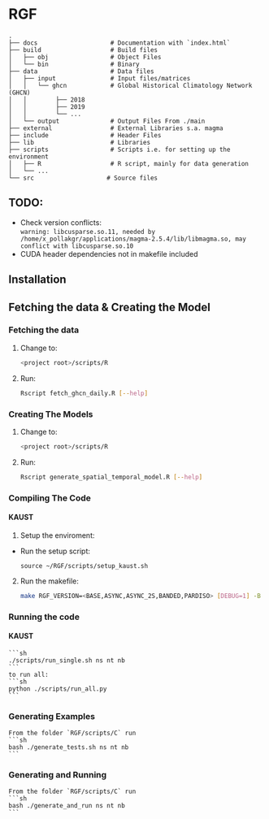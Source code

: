 # RGF
    .
    ├── docs                    # Documentation with `index.html`
    ├── build                   # Build files
    │   ├── obj                 # Object Files
    │   └── bin                 # Binary 
    ├── data                    # Data files 
    │   ├── input               # Input files/matrices
    │   │   └── ghcn            # Global Historical Climatology Network (GHCN)
    │   │        ├── 2018 
    │   │        ├── 2019
    │   │        └── ...
    │   └── output              # Output Files From ./main
    ├── external                # External Libraries s.a. magma
    ├── include                 # Header Files
    ├── lib                     # Libraries
    ├── scripts                 # Scripts i.e. for setting up the environment
    │   ├── R                   # R script, mainly for data generation
    │   └── ...
    └── src                    # Source files
## TODO:
- Check version conflicts:  
`warning: libcusparse.so.11, needed by /home/x_pollakgr/applications/magma-2.5.4/lib/libmagma.so, may conflict with libcusparse.so.10`
- CUDA header dependencies not in makefile included
## Installation
## Fetching the data & Creating the Model
### Fetching the data 
1. Change to:
    ``` sh
    <project root>/scripts/R
    ```
2. Run: 
   ```sh
   Rscript fetch_ghcn_daily.R [--help]
   ```
### Creating The Models
1. Change to:
    ``` sh
    <project root>/scripts/R
    ```
2. Run: 
   ```sh
   Rscript generate_spatial_temporal_model.R [--help]
   ```
### Compiling The Code
#### KAUST
1. Setup the enviroment:
- Run the setup script:
   ```shell
   source ~/RGF/scripts/setup_kaust.sh
   ```
2. Run the makefile:
    ``` sh
    make RGF_VERSION=<BASE,ASYNC,ASYNC_2S,BANDED,PARDISO> [DEBUG=1] -B 
    ```
### Running the code 
#### KAUST
    ```sh
    ./scripts/run_single.sh ns nt nb
    ```
    to run all:
    ```sh
    python ./scripts/run_all.py
    ```
### Generating Examples
    From the folder `RGF/scripts/C` run
    ```sh
    bash ./generate_tests.sh ns nt nb
    ```
### Generating and Running
    From the folder `RGF/scripts/C` run
    ```sh
    bash ./generate_and_run ns nt nb
    ```
